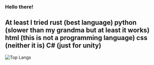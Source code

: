 ### Hello there!
At least I tried 
rust (best language)
python (slower than my grandma but at least it works)
html (this is not a programming language)
css (neither it is)
C# (just for unity)
---
![Top Langs](https://github-readme-stats.vercel.app/api/top-langs/?username=CyanUnderscore&layout=compact&theme=dark)
